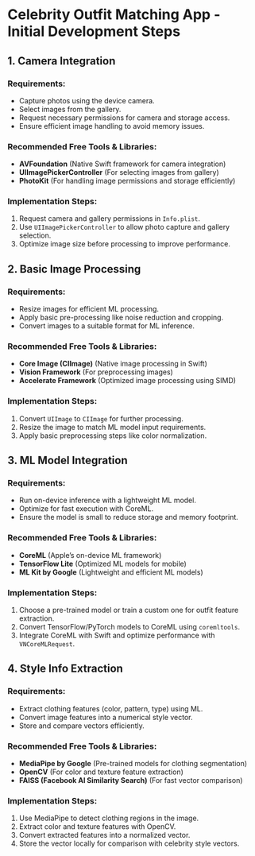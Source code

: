 # Celebrity Outfit Matching App - Initial Development Steps

## 1. Camera Integration

### Requirements:

- Capture photos using the device camera.
- Select images from the gallery.
- Request necessary permissions for camera and storage access.
- Ensure efficient image handling to avoid memory issues.

### Recommended Free Tools & Libraries:

- **AVFoundation** (Native Swift framework for camera integration)
- **UIImagePickerController** (For selecting images from gallery)
- **PhotoKit** (For handling image permissions and storage efficiently)

### Implementation Steps:

1. Request camera and gallery permissions in `Info.plist`.
2. Use `UIImagePickerController` to allow photo capture and gallery selection.
3. Optimize image size before processing to improve performance.

## 2. Basic Image Processing

### Requirements:

- Resize images for efficient ML processing.
- Apply basic pre-processing like noise reduction and cropping.
- Convert images to a suitable format for ML inference.

### Recommended Free Tools & Libraries:

- **Core Image (CIImage)** (Native image processing in Swift)
- **Vision Framework** (For preprocessing images)
- **Accelerate Framework** (Optimized image processing using SIMD)

### Implementation Steps:

1. Convert `UIImage` to `CIImage` for further processing.
2. Resize the image to match ML model input requirements.
3. Apply basic preprocessing steps like color normalization.

## 3. ML Model Integration

### Requirements:

- Run on-device inference with a lightweight ML model.
- Optimize for fast execution with CoreML.
- Ensure the model is small to reduce storage and memory footprint.

### Recommended Free Tools & Libraries:

- **CoreML** (Apple’s on-device ML framework)
- **TensorFlow Lite** (Optimized ML models for mobile)
- **ML Kit by Google** (Lightweight and efficient ML models)

### Implementation Steps:

1. Choose a pre-trained model or train a custom one for outfit feature extraction.
2. Convert TensorFlow/PyTorch models to CoreML using `coremltools`.
3. Integrate CoreML with Swift and optimize performance with `VNCoreMLRequest`.

## 4. Style Info Extraction

### Requirements:

- Extract clothing features (color, pattern, type) using ML.
- Convert image features into a numerical style vector.
- Store and compare vectors efficiently.

### Recommended Free Tools & Libraries:

- **MediaPipe by Google** (Pre-trained models for clothing segmentation)
- **OpenCV** (For color and texture feature extraction)
- **FAISS (Facebook AI Similarity Search)** (For fast vector comparison)

### Implementation Steps:

1. Use MediaPipe to detect clothing regions in the image.
2. Extract color and texture features with OpenCV.
3. Convert extracted features into a normalized vector.
4. Store the vector locally for comparison with celebrity style vectors.

